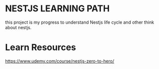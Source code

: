 # NESTJS LEARNING PATH

this project is my progress to understand Nestjs life cycle and other think about nestjs.

# Learn Resources

https://www.udemy.com/course/nestjs-zero-to-hero/

